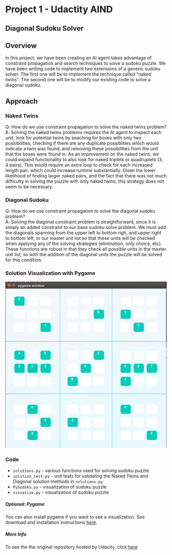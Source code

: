 # Project 1 - Udactity AIND
## Diagonal Sudoku Solver


## Overview
In this project, we have been creating an AI agent takes advantage of constraint propagation and search techniques to solve a sudoku puzzle. We have been writing code to implement two extensions of a generic sudoku solver. The first one will be to implement the technique called "naked twins". The second one will be to modify our existing code to solve a diagonal sudoku.

## Approach
### Naked Twins
Q: How do we use constraint propagation to solve the naked twins problem?  
A: Solving the naked twins problems requires the AI agent to inspect each unit, look for potential twins by seaching for boxes with only two possibilities, checking if there are any duplicate possiblities which would indicate a twin was found, and removing these possibilities from the unit that the boxes were found in. As an improvement on the naked twins, we could expand functionality to also look for naked triplets or quadruplets (3, 4 pairs). This would require an extra loop to check for each increased length pair, which could increase runtime substantially. Given the lower likelihood of finding larger naked pairs, and the fact that there was not much difficulty in solving the puzzle with only naked twins, this strategy does not seem to be necessary.

### Diagonal Sudoku
Q: How do we use constraint propagation to solve the diagonal sudoku problem?  
A: Solving the diagonal constraint problem is straightforward, since it is simply an added constraint to our base sudoku solve problem. We must add the diagonals spanning from the upper left to bottom righ, and upper right to bottom left, to our master unit list so that these units will be checked when applying any of the solving strategies (elimination, only choice, etc). These functions are robust in that they check all possible units in the master unit list, so with the addition of the diagonal units the puzzle will be solved for this condition.


### Solution Visualization with Pygame
![demo](images/solve_viz.gif)


### Code

* `solutions.py` - various functions used for solving sudoku puzzle
* `solution_test.py` - unit tests for validating the Naked Twins and Diagonal solution methods in `solutions.py`
* `PySudoku.py` - visualization of sudoku puzzle
* `visualize.py` - visualization of sudoku puzzle



##### Optional: Pygame

You can also install pygame if you want to see a visualization. See download and installation instructions [here](http://www.pygame.org/download.shtml).



##### More Info

To see the the original repository hosted by Udacity, click [here](https://github.com/udacity/AIND-Sudoku)
